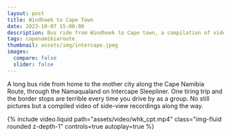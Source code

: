 ```yaml
---
layout: post
title: Windhoek to Cape Town
date: 2023-10-07 15:00:00
description: Bus ride from Windhoek to Cape town, a compilation of videos of the side view from the Intercape Bus.
tags: capenamibiaroute
thumbnail: assets/img/intercape.jpeg
images:
  compare: false
  slider: false
---
```

A long bus ride from home to the mother city along the Cape Namibia Route, through the Namaqualand on Intercape Sleepliner. One tiring trip and the border stops are terrible every time you drive by as a group. No still pictures but a compiled video of side-view recordings along the way.


<div class="col-12 mt-12 mt-md-0">
        {% include video.liquid path="assets/video/whk_cpt.mp4" class="img-fluid rounded z-depth-1" controls=true autoplay=true %}
</div>